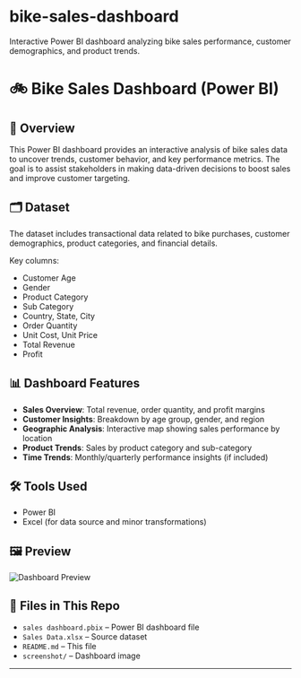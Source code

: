 # bike-sales-dashboard
Interactive Power BI dashboard analyzing bike sales performance, customer demographics, and product trends.

# 🚲 Bike Sales Dashboard (Power BI)

## 📌 Overview
This Power BI dashboard provides an interactive analysis of bike sales data to uncover trends, customer behavior, and key performance metrics. The goal is to assist stakeholders in making data-driven decisions to boost sales and improve customer targeting.

## 🗂️ Dataset
The dataset includes transactional data related to bike purchases, customer demographics, product categories, and financial details.

Key columns:
- Customer Age
- Gender
- Product Category
- Sub Category
- Country, State, City
- Order Quantity
- Unit Cost, Unit Price
- Total Revenue
- Profit

## 📊 Dashboard Features
- **Sales Overview**: Total revenue, order quantity, and profit margins
- **Customer Insights**: Breakdown by age group, gender, and region
- **Geographic Analysis**: Interactive map showing sales performance by location
- **Product Trends**: Sales by product category and sub-category
- **Time Trends**: Monthly/quarterly performance insights (if included)

## 🛠️ Tools Used
- Power BI
- Excel (for data source and minor transformations)

## 🖼️ Preview
![Dashboard Preview](https://github.com/klrxnx/bike-sales-dashboard/blob/main/bike-sales-dashboard-screenshot.png)

## 📁 Files in This Repo
- `sales dashboard.pbix` – Power BI dashboard file
- `Sales Data.xlsx` – Source dataset
- `README.md` – This file
- `screenshot/` – Dashboard image

---









